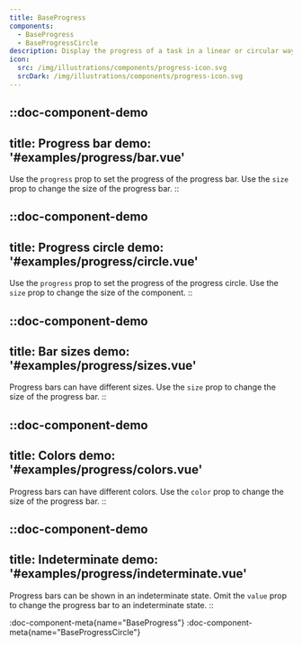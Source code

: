 ```yaml
---
title: BaseProgress
components:
  - BaseProgress
  - BaseProgressCircle
description: Display the progress of a task in a linear or circular way. Use the different options to customize the look and feel of the progress bars.
icon:
  src: /img/illustrations/components/progress-icon.svg
  srcDark: /img/illustrations/components/progress-icon.svg
---
```


::doc-component-demo
---
title: Progress bar
demo: '#examples/progress/bar.vue'
---
Use the `progress` prop to set the progress of the progress bar. Use the `size` prop to change the size of the progress bar.
::

::doc-component-demo
---
title: Progress circle
demo: '#examples/progress/circle.vue'
---
Use the `progress` prop to set the progress of the progress circle. Use the `size` prop to change the size of the component.
::

::doc-component-demo
---
title: Bar sizes
demo: '#examples/progress/sizes.vue'
---
Progress bars can have different sizes. Use the `size` prop to change the size of the progress bar.
::

::doc-component-demo
---
title: Colors
demo: '#examples/progress/colors.vue'
---
Progress bars can have different colors. Use the `color` prop to change the size of the progress bar.
::

::doc-component-demo
---
title: Indeterminate
demo: '#examples/progress/indeterminate.vue'
---
Progress bars can be shown in an indeterminate state. Omit the `value` prop to change the progress bar to an indeterminate state.
::

:doc-component-meta{name="BaseProgress"}
:doc-component-meta{name="BaseProgressCircle"}